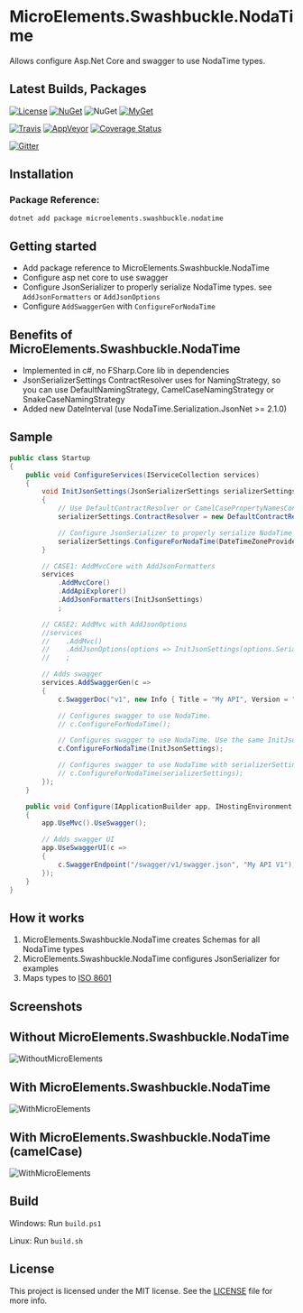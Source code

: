 # MicroElements.Swashbuckle.NodaTime
Allows configure Asp.Net Core and swagger to use NodaTime types.

## Latest Builds, Packages
[![License](http://img.shields.io/:license-mit-blue.svg)](https://raw.githubusercontent.com/micro-elements/MicroElements.Swashbuckle.NodaTime/master/LICENSE)
[![NuGet](https://img.shields.io/nuget/v/MicroElements.Swashbuckle.NodaTime.svg)](https://www.nuget.org/packages/MicroElements.Swashbuckle.NodaTime)
![NuGet](https://img.shields.io/nuget/dt/MicroElements.Swashbuckle.NodaTime.svg)
[![MyGet](https://img.shields.io/myget/micro-elements/v/MicroElements.Swashbuckle.NodaTime.svg)](https://www.myget.org/feed/micro-elements/package/nuget/MicroElements.Swashbuckle.NodaTime)

[![Travis](https://img.shields.io/travis/micro-elements/MicroElements.Swashbuckle.NodaTime/master.svg?logo=travis)](https://travis-ci.org/micro-elements/MicroElements.Swashbuckle.NodaTime)
[![AppVeyor](https://img.shields.io/appveyor/ci/petriashev/microelements-swashbuckle-nodatime.svg?logo=appveyor)](https://ci.appveyor.com/project/petriashev/microelements-swashbuckle-nodatime)
[![Coverage Status](https://img.shields.io/coveralls/micro-elements/MicroElements.Swashbuckle.NodaTime.svg)](https://coveralls.io/r/micro-elements/MicroElements.Swashbuckle.NodaTime)

[![Gitter](https://img.shields.io/gitter/room/micro-elements/MicroElements.Swashbuckle.NodaTime.svg)](https://gitter.im/micro-elements/MicroElements.Swashbuckle.NodaTime)

## Installation

### Package Reference:

```
dotnet add package microelements.swashbuckle.nodatime
```

## Getting started
- Add package reference to MicroElements.Swashbuckle.NodaTime
- Configure asp net core to use swagger
- Configure JsonSerializer to properly serialize NodaTime types. see `AddJsonFormatters` or `AddJsonOptions`
- Configure `AddSwaggerGen` with `ConfigureForNodaTime`

## Benefits of MicroElements.Swashbuckle.NodaTime
- Implemented in c#, no FSharp.Core lib in dependencies
- JsonSerializerSettings ContractResolver uses for NamingStrategy, so you can use DefaultNamingStrategy, CamelCaseNamingStrategy or SnakeCaseNamingStrategy
- Added new DateInterval (use NodaTime.Serialization.JsonNet >= 2.1.0)

## Sample
```csharp
public class Startup
{
    public void ConfigureServices(IServiceCollection services)
    {
        void InitJsonSettings(JsonSerializerSettings serializerSettings)
        {
            // Use DefaultContractResolver or CamelCasePropertyNamesContractResolver;
            serializerSettings.ContractResolver = new DefaultContractResolver();

            // Configure JsonSerializer to properly serialize NodaTime types.
            serializerSettings.ConfigureForNodaTime(DateTimeZoneProviders.Tzdb);
        }

        // CASE1: AddMvcCore with AddJsonFormatters
        services
            .AddMvcCore()
            .AddApiExplorer()
            .AddJsonFormatters(InitJsonSettings)
            ;

        // CASE2: AddMvc with AddJsonOptions
        //services
        //    .AddMvc()
        //    .AddJsonOptions(options => InitJsonSettings(options.SerializerSettings))
        //    ;

        // Adds swagger
        services.AddSwaggerGen(c =>
        {
            c.SwaggerDoc("v1", new Info { Title = "My API", Version = "v1" });

            // Configures swagger to use NodaTime.
            // c.ConfigureForNodaTime();

            // Configures swagger to use NodaTime. Use the same InitJsonSettings action that in AddJsonFormatters
            c.ConfigureForNodaTime(InitJsonSettings);

            // Configures swagger to use NodaTime with serializerSettings.
            // c.ConfigureForNodaTime(serializerSettings);
        });
    }

    public void Configure(IApplicationBuilder app, IHostingEnvironment env)
    {
        app.UseMvc().UseSwagger();

        // Adds swagger UI
        app.UseSwaggerUI(c =>
        {
            c.SwaggerEndpoint("/swagger/v1/swagger.json", "My API V1");
        });
    }
}
```

## How it works
1. MicroElements.Swashbuckle.NodaTime creates Schemas for all NodaTime types
2. MicroElements.Swashbuckle.NodaTime configures JsonSerializer for examples
3. Maps types to [ISO 8601]

## Screenshots

## Without MicroElements.Swashbuckle.NodaTime
![WithoutMicroElements](images/NodaTime0.png "WithoutMicroElements")

## With MicroElements.Swashbuckle.NodaTime
![WithMicroElements](images/NodaTime1.png "WithMicroElements")

## With MicroElements.Swashbuckle.NodaTime (camelCase)
![WithMicroElements](images/NodaTime1.png "WithMicroElements")

## Build
Windows: Run `build.ps1`

Linux: Run `build.sh`

## License
This project is licensed under the MIT license. See the [LICENSE] file for more info.

[LICENSE]: https://raw.githubusercontent.com/micro-elements/MicroElements.Swashbuckle.NodaTime/master/LICENSE
[ISO 8601]: https://xml2rfc.tools.ietf.org/public/rfc/html/rfc3339.html#anchor14